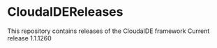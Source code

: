 # CloudaIDEReleases
This repository contains releases of the CloudaIDE framework
Current release 1.1.1260



